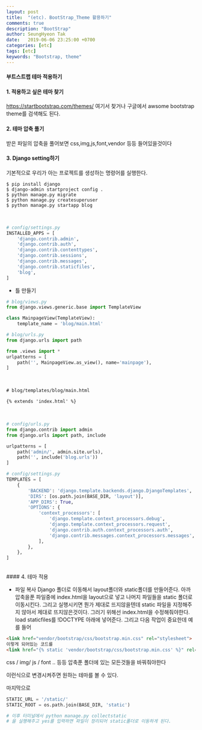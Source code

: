 ```yaml
---
layout: post
title:  "(etc). BootStrap_Theme 활용하기"
comments: true
description: "BootStrap"
author: SeungHyeon Tak
date:   2019-06-06 23:25:00 +0700
categories: [etc]
tags: [etc]
keywords: "Bootstrap, theme"
---
```

#### 부트스트랩 테마 적용하기

#### 1. 적용하고 싶은 테마 찾기

<https://startbootstrap.com/themes/>
여기서 찾거나 구글에서 awsome bootstrap theme를 검색해도 된다.

#### 2. 테마 압축 풀기

받은 파일의 압축을 풀어보면 css,img,js,font,vendor 등등 들어있을것이다

#### 3. Django setting하기
기본적으로 우리가 아는 프로젝트를 생성하는 명령어를 실행한다.

```
$ pip install django
$ django-admin startproject config .
$ python manage.py migrate
$ python manage.py createsuperuser
$ python manage.py startapp blog
```
<br>

```python
# config/settings.py
INSTALLED_APPS = [
    'django.contrib.admin',
    'django.contrib.auth',
    'django.contrib.contenttypes',
    'django.contrib.sessions',
    'django.contrib.messages',
    'django.contrib.staticfiles',
    'blog',
]
```

* 틀 만들기

```python
# blog/views.py
from django.views.generic.base import TemplateView

class MainpageView(TemplateView):
    template_name = 'blog/main.html'

# blog/urls.py
from django.urls import path

from .views import *
urlpatterns = [
    path('', MainpageView.as_view(), name='mainpage'),
]
```
<br>

```html
# blog/templates/blog/main.html

{% extends 'index.html' %}
```
<br>

```python
# config/urls.py
from django.contrib import admin
from django.urls import path, include

urlpatterns = [
    path('admin/', admin.site.urls),
    path('', include('blog.urls'))
]

# config/settings.py
TEMPLATES = [
    {
        'BACKEND': 'django.template.backends.django.DjangoTemplates',
        'DIRS': [os.path.join(BASE_DIR, 'layout')],
        'APP_DIRS': True,
        'OPTIONS': {
            'context_processors': [
                'django.template.context_processors.debug',
                'django.template.context_processors.request',
                'django.contrib.auth.context_processors.auth',
                'django.contrib.messages.context_processors.messages',
            ],
        },
    },
]
```
<br>
#### 4. 테마 적용

* 파일 복사
Django 폴더로 이동해서 layout폴더와 static폴더를 만들어준다.
아까 압축을푼 파일중에 index.html을 layout으로 넣고
나머지 파일들을 static 폴더로 이동시킨다.
그리고 실행시키면 뭔가 제대로 뜨지않을텐데 
static 파일을 지정해주지 않아서 제대로 뜨지않은것이다.
그러기 위해선 index.html을 수정해줘야한다.
load staticfiles를 !DOCTYPE 아래에 넣어준다.
그리고 다음 작업이 중요한데
예를 들어

```html
<link href="vendor/bootstrap/css/bootstrap.min.css" rel="stylesheet">
이렇게 되어있는 코드를
<link href="{% static 'vendor/bootstrap/css/bootstrap.min.css' %}" rel="stylesheet">
```
css / img/ js / font .. 등등 압축푼 폴더에 있는 모든것들을 바꿔줘야한다

이런식으로 변경시켜주면 원하는 테마를 볼 수 있다.

마지막으로 
```python
STATIC_URL = '/static/'
STATIC_ROOT = os.path.join(BASE_DIR, 'static')

# 이후 터미널에서 python manage.py collectstatic
# 을 실행해주고 yes를 입력하면 파일이 정리되어 static폴더로 이동하게 된다.
```